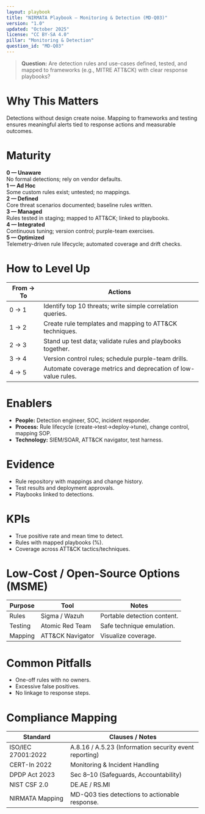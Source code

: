 ```yaml
---
layout: playbook
title: "NIRMATA Playbook — Monitoring & Detection (MD-Q03)"
version: "1.0"
updated: "October 2025"
license: "CC BY-SA 4.0"
pillar: "Monitoring & Detection"
question_id: "MD-Q03"
---
```


> **Question:** Are detection rules and use-cases defined, tested, and mapped to frameworks (e.g., MITRE ATT&CK) with clear response playbooks?

# Why This Matters
Detections without design create noise. Mapping to frameworks and testing ensures meaningful alerts tied to response actions and measurable outcomes.

# Maturity
<div class="levels-grid">
  <div class="level level-0"><strong>0 — Unaware</strong><br>No formal detections; rely on vendor defaults.</div>
  <div class="level level-1"><strong>1 — Ad Hoc</strong><br>Some custom rules exist; untested; no mappings.</div>
  <div class="level level-2"><strong>2 — Defined</strong><br>Core threat scenarios documented; baseline rules written. </div>
  <div class="level level-3"><strong>3 — Managed</strong><br>Rules tested in staging; mapped to ATT&CK; linked to playbooks. </div>
  <div class="level level-4"><strong>4 — Integrated</strong><br>Continuous tuning; version control; purple-team exercises. </div>
  <div class="level level-5"><strong>5 — Optimized</strong><br>Telemetry-driven rule lifecycle; automated coverage and drift checks. </div>
</div>

# How to Level Up

| From → To | Actions |
|---|---|
|0 → 1|Identify top 10 threats; write simple correlation queries.|
|1 → 2|Create rule templates and mapping to ATT&CK techniques.|
|2 → 3|Stand up test data; validate rules and playbooks together.|
|3 → 4|Version control rules; schedule purple-team drills.|
|4 → 5|Automate coverage metrics and deprecation of low-value rules. |

# Enablers
- **People:** Detection engineer, SOC, incident responder.  
- **Process:** Rule lifecycle (create→test→deploy→tune), change control, mapping SOP.  
- **Technology:** SIEM/SOAR, ATT&CK navigator, test harness.

# Evidence
- Rule repository with mappings and change history.  
- Test results and deployment approvals.  
- Playbooks linked to detections.

# KPIs
- True positive rate and mean time to detect.  
- Rules with mapped playbooks (%).  
- Coverage across ATT&CK tactics/techniques.

# Low-Cost / Open-Source Options (MSME)

| Purpose | Tool | Notes |
|---|---|---|
|Rules|Sigma / Wazuh|Portable detection content.|
|Testing|Atomic Red Team|Safe technique emulation.|
|Mapping|ATT&CK Navigator|Visualize coverage. |

# Common Pitfalls
- One-off rules with no owners.  
- Excessive false positives.  
- No linkage to response steps.

# Compliance Mapping

| Standard | Clauses / Notes |
|---|---|
|ISO/IEC 27001:2022|A.8.16 / A.5.23 (Information security event reporting)|
|CERT-In 2022|Monitoring & Incident Handling|
|DPDP Act 2023|Sec 8–10 (Safeguards, Accountability)|
|NIST CSF 2.0|DE.AE / RS.MI|
|NIRMATA Mapping|MD-Q03 ties detections to actionable response.|

